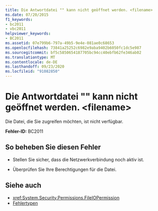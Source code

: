 ```yaml
---
title: Die Antwortdatei "" kann nicht geöffnet werden. <filename>
ms.date: 07/20/2015
f1_keywords:
- bc2011
- vbc2011
helpviewer_keywords:
- BC2011
ms.assetid: 07e799b6-797a-49b5-9e4e-081ae0c68653
ms.openlocfilehash: 73841a25252c6982e9aba9402b6050fc1dc5e987
ms.sourcegitcommit: bf5c5850654187705bc94cc40ebfb62fe346ab02
ms.translationtype: MT
ms.contentlocale: de-DE
ms.lasthandoff: 09/23/2020
ms.locfileid: "91082850"
---
```

# <a name="unable-to-open-response-file-filename"></a>Die Antwortdatei "" kann nicht geöffnet werden. \<filename>

Die Datei, die Sie zugreifen möchten, ist nicht verfügbar.  
  
 **Fehler-ID:** BC2011  
  
## <a name="to-correct-this-error"></a>So beheben Sie diesen Fehler  
  
- Stellen Sie sicher, dass die Netzwerkverbindung noch aktiv ist.  
  
- Überprüfen Sie Ihre Berechtigungen für die Datei.  
  
## <a name="see-also"></a>Siehe auch

- <xref:System.Security.Permissions.FileIOPermission>
- [Fehlertypen](../programming-guide/language-features/error-types.md)
